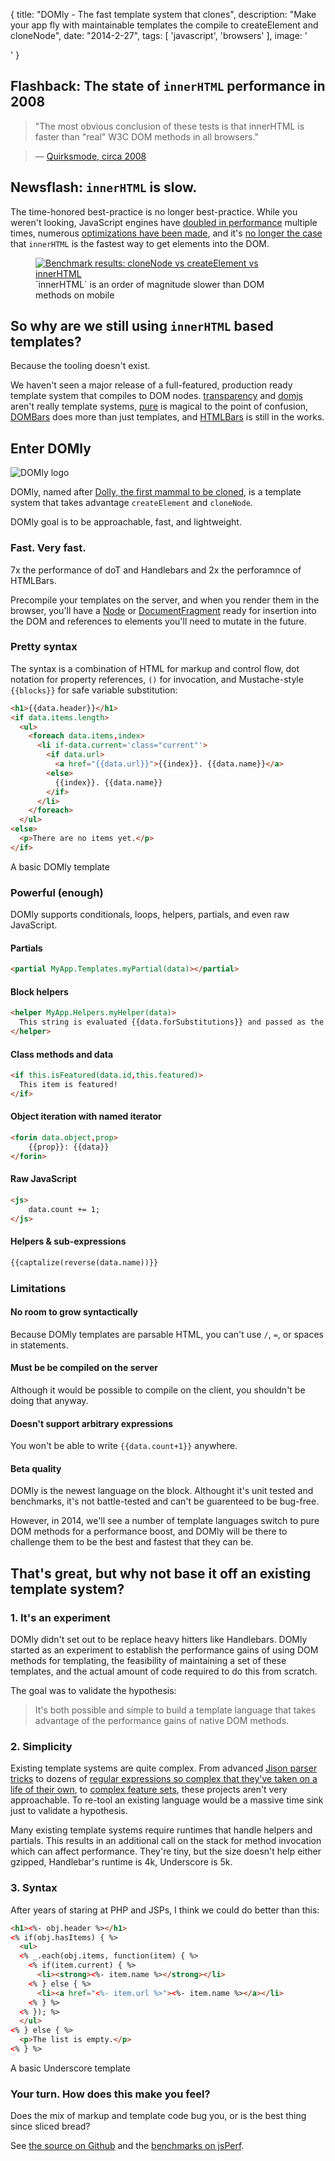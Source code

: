 {
    title: "DOMly - The fast template system that clones",
    description: "Make your app fly with maintainable templates the compile to createElement and cloneNode",
    date: "2014-2-27",
    tags: [
        'javascript',
        'browsers'
    ],
    image: '<div class="fullMast" style="background-image: url(images/DOMly_logo_small.png);"></div>'
}

## Flashback: The state of `innerHTML` performance in 2008

> "The most obvious conclusion of these tests is that innerHTML is faster than "real" W3C DOM methods in all browsers."

> &#8212; [Quirksmode, circa 2008][quirksmode: innerHTML]

## Newsflash: `innerHTML` is slow.

The time-honored best-practice is no longer best-practice. While you weren't looking, JavaScript engines have [doubled in performance][V8 crankshaft] multiple times, numerous [optimizations have been made][webkit patch for 82201], and it's [no longer the case][cloneNode vs createElement vs innerHTML] that `innerHTML` is the fastest way to get elements into the DOM.

<figure>
    <a href="http://jsperf.com/clonenode-vs-createelement-performance/32" title="Benchmarks on jsPerf"><img src="images/bench-createElement-cloneNode-innerHTML.png" alt="Benchmark results: cloneNode vs createElement vs innerHTML" target="_blank"></a>
    <figcaption>`innerHTML` is an order of magnitude slower than DOM methods on mobile</figcaption>
</figure>

<!-- Results for cloneNode vs createElement vs innerHTML -->
<!-- <script src="http://www.browserscope.org/user/tests/table/agt1YS1wcm9maWxlcnIRCxIEVGVzdBiAgIDUzbCvCww?o=js"></script> -->

## So why are we still using `innerHTML` based templates?

Because the tooling doesn't exist.

We haven't seen a major release of a full-featured, production ready template system that compiles to DOM nodes. [transparency] and [domjs] aren't really template systems, [pure] is magical to the point of confusion, [DOMBars] does more than just templates, and [HTMLBars] is still in the works.


## Enter DOMly
<img src="images/DOMly_logo_small.png" class="right titleImage" alt="DOMly logo">

DOMly, named after [Dolly, the first mammal to be cloned], is a template system that takes advantage `createElement` and `cloneNode`.

DOMly goal is to be approachable, fast, and lightweight.


### Fast. Very fast.

7x the performance of doT and Handlebars and 2x the perforamnce of HTMLBars.

Precompile your templates on the server, and when you render them in the browser, you'll have a [Node] or [DocumentFragment] ready for insertion into the DOM and references to elements you'll need to mutate in the future.


### Pretty syntax

The syntax is a combination of HTML for markup and control flow, dot notation for property references, `()` for invocation, and Mustache-style `{{blocks}}` for safe variable substitution:

```html
<h1>{{data.header}}</h1>
<if data.items.length>
  <ul>
    <foreach data.items,index>
      <li if-data.current='class="current"'>
        <if data.url>
          <a href="{{data.url}}">{{index}}. {{data.name}}</a>
        <else>
          {{index}}. {{data.name}}
        </if>
      </li>
    </foreach>
  </ul>
<else>
  <p>There are no items yet.</p>
</if>
```
<figcaption class="center">A basic DOMly template</figcaption>


### Powerful (enough)

DOMly supports conditionals, loops, helpers, partials, and even raw JavaScript.

#### Partials
```html
<partial MyApp.Templates.myPartial(data)></partial>
```

#### Block helpers
```html
<helper MyApp.Helpers.myHelper(data)>
  This string is evaluated {{data.forSubstitutions}} and passed as the last argument.
</helper>
```

#### Class methods and data
```html
<if this.isFeatured(data.id,this.featured)>
  This item is featured!
</if>
```

#### Object iteration with named iterator
```html
<forin data.object,prop>
    {{prop}}: {{data}}
</forin>
```

#### Raw JavaScript
```html
<js>
    data.count += 1;
</js>
```

#### Helpers & sub-expressions
```html
{{captalize(reverse(data.name))}}
```

### Limitations

#### No room to grow syntactically

Because DOMly templates are parsable HTML, you can't use `/`, `=`, or spaces in statements.

#### Must be be compiled on the server

Although it would be possible to compile on the client, you shouldn't be doing that anyway.

#### Doesn't support arbitrary expressions

You won't be able to write `{{data.count+1}}` anywhere.

#### Beta quality

DOMly is the newest language on the block. Althought it's unit tested and benchmarks, it's not battle-tested and can't be guarenteed to be bug-free. 

However, in 2014, we'll see a number of template languages switch to pure DOM methods for a performance boost, and DOMly will be there to challenge them to be the best and fastest that they can be.


## That's great, but why not base it off an existing template system?

### 1. It's an experiment

DOMly didn't set out to be replace heavy hitters like Handlebars. DOMly started as an experiment to establish the performance gains of using DOM methods for templating, the feasibility of maintaining a set of these templates, and the actual amount of code required to do this from scratch.

The goal was to validate the hypothesis:

>It's both possible and simple to build a template language that takes advantage of the performance gains of native DOM methods.

### 2. Simplicity

Existing template systems are quite complex. From advanced [Jison parser tricks] to dozens of [regular expressions so complex that they've taken on a life of their own], to [complex feature sets], these projects aren't very approachable. To re-tool an existing language would be a massive time sink just to validate a hypothesis.

Many existing template systems require runtimes that handle helpers and partials. This results in an additional call on the stack for method invocation which can affect performance. They're tiny, but the size doesn't help either gzipped, Handlebar's runtime is 4k, Underscore is 5k.

### 3. Syntax

After years of staring at PHP and JSPs, I think we could do better than this:

```html
<h1><%- obj.header %></h1>
<% if(obj.hasItems) { %>
  <ul>
  <% _.each(obj.items, function(item) { %>
    <% if(item.current) { %>
      <li><strong><%- item.name %></strong></li>
    <% } else { %>
      <li><a href="<%- item.url %>"><%- item.name %></a></li>
    <% } %>
  <% }); %>
  </ul>
<% } else { %>
  <p>The list is empty.</p>
<% } %>
```
<figcaption class="center">A basic Underscore template</figcaption>



### Your turn. How does this make you feel?

Does the mix of markup and template code bug you, or is the best thing since sliced bread?

See [the source on Github] and the [benchmarks on jsPerf]. 


[Dolly, the first mammal to be cloned]: http://en.wikipedia.org/wiki/Dolly_(sheep)
[Node]: https://developer.mozilla.org/en-US/docs/Web/API/Node
[DocumentFragment]: https://developer.mozilla.org/en-US/docs/Web/API/DocumentFragment
[complex feature sets]: http://jlongster.github.io/nunjucks/templating.html
[regular expressions so complex that they've taken on a life of their own]: https://github.com/olado/doT/blob/master/doT.js#L15
[Jison parser tricks]: https://github.com/wycats/handlebars.js/blob/master/src/handlebars.l#L31-L50
[transparency]: http://leonidas.github.io/transparency/
[pure]: http://beebole.com/pure/
[domjs]: https://github.com/medikoo/domjs
[DOMBars]: https://github.com/blakeembrey/dombars
[HTMLBars]: https://github.com/tildeio/htmlbars
[the source on Github]: https://github.com/lazd/DOMly
[quirksmode: innerHTML]: http://www.quirksmode.org/dom/innerhtml.html
[V8 crankshaft]: http://blog.chromium.org/2010/12/new-crankshaft-for-v8.html
[webkit patch for 82201]: https://bugs.webkit.org/show_bug.cgi?id=82201
[benchmarks on jsPerf]: http://jsperf.com/domly-vs-the-world
[cloneNode vs createElement vs innerHTML]: http://jsperf.com/clonenode-vs-createelement-performance/32
